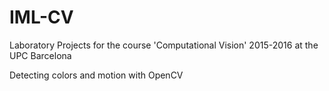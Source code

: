 # IML-CV
Laboratory Projects for the course 'Computational Vision' 2015-2016 at the UPC Barcelona

Detecting colors and motion with OpenCV
